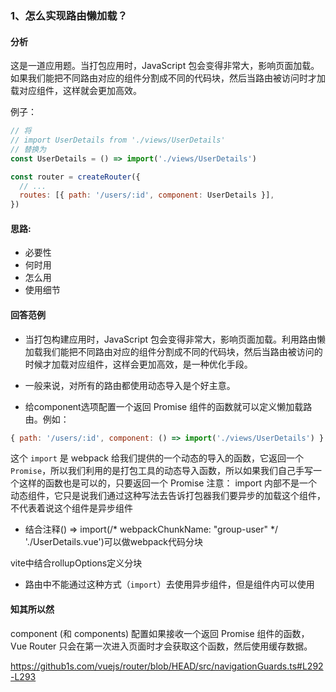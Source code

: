 ### 1、怎么实现路由懒加载？

#### 分析
这是一道应用题。当打包应用时，JavaScript 包会变得非常大，影响页面加载。如果我们能把不同路由对应的组件分割成不同的代码块，然后当路由被访问时才加载对应组件，这样就会更加高效。

例子：
```js
// 将
// import UserDetails from './views/UserDetails'
// 替换为
const UserDetails = () => import('./views/UserDetails')

const router = createRouter({
  // ...
  routes: [{ path: '/users/:id', component: UserDetails }],
})
```

#### 思路:
- 必要性
- 何时用
- 怎么用
- 使用细节


#### 回答范例
- 当打包构建应用时，JavaScript 包会变得非常大，影响页面加载。利用路由懒加载我们能把不同路由对应的组件分割成不同的代码块，然后当路由被访问的时候才加载对应组件，这样会更加高效，是一种优化手段。

- 一般来说，对所有的路由都使用动态导入是个好主意。

- 给component选项配置一个返回 Promise 组件的函数就可以定义懒加载路由。例如：
```js
{ path: '/users/:id', component: () => import('./views/UserDetails') }
```
这个 `import` 是 webpack 给我们提供的一个动态的导入的函数，它返回一个 `Promise`，所以我们利用的是打包工具的动态导入函数，所以如果我们自己手写一个这样的函数也是可以的，只要返回一个 Promise
注意： import 内部不是一个动态组件，它只是说我们通过这种写法去告诉打包器我们要异步的加载这个组件，不代表着说这个组件是异步组件

- 结合注释() => import(/* webpackChunkName: "group-user" */ './UserDetails.vue')可以做webpack代码分块

vite中结合rollupOptions定义分块

- 路由中不能通过这种方式（`import`）去使用异步组件，但是组件内可以使用


#### 知其所以然
component (和 components) 配置如果接收一个返回 Promise 组件的函数，Vue Router 只会在第一次进入页面时才会获取这个函数，然后使用缓存数据。

https://github1s.com/vuejs/router/blob/HEAD/src/navigationGuards.ts#L292-L293